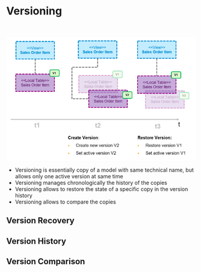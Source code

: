 # Versioning
<br><br>![](/exercises/ex1/images/versioning_01.png)

- Versioning is essentially copy of a model with same technical name, but allows only one active version at same time
- Versioning manages chronologically the history of the copies
- Versioning allows to restore the state of a specific copy in the version history
- Versioning allows to compare the copies


## Version Recovery

## Version History

## Version Comparison
